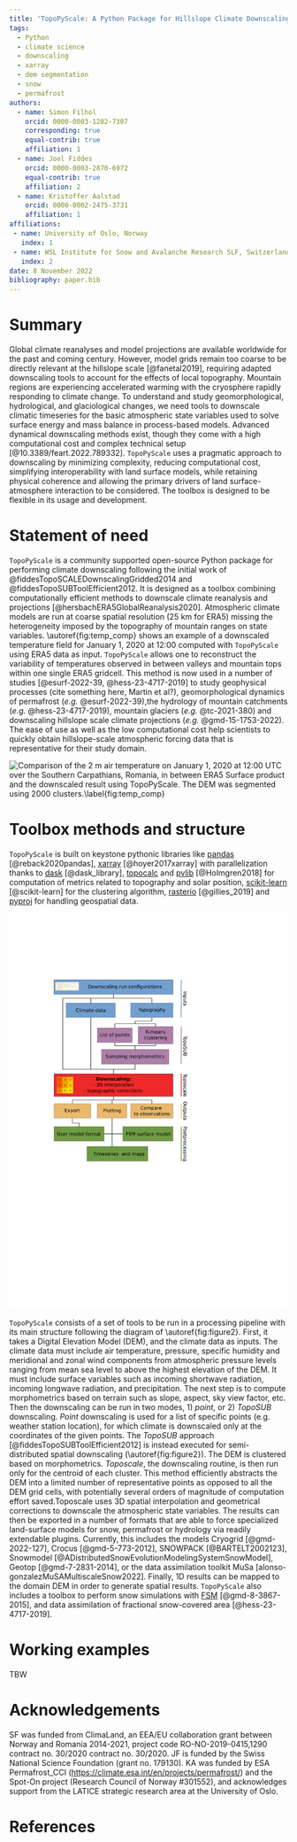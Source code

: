 ```yaml
---
title: 'TopoPyScale: A Python Package for Hillslope Climate Downscaling'
tags:
  - Python
  - climate science
  - downscaling
  - xarray
  - dem segmentation
  - snow
  - permafrost
authors:
  - name: Simon Filhol
    orcid: 0000-0003-1282-7307
    corresponding: true
    equal-contrib: true
    affiliation: 1
  - name: Joel Fiddes
    orcid: 0000-0003-2870-6972
    equal-contrib: true
    affiliation: 2
  - name: Kristoffer Aalstad
    orcid: 0000-0002-2475-3731
    affiliation: 1
affiliations:
 - name: University of Oslo, Norway
   index: 1
 - name: WSL Institute for Snow and Avalanche Research SLF, Switzerland
   index: 2
date: 8 November 2022
bibliography: paper.bib
---
```


# Summary

Global climate reanalyses and model projections are available  worldwide for the past and coming century. However, model grids remain too coarse to be directly relevant at the hillslope scale [@fanetal2019], requiring adapted downscaling tools to account for the effects of local topography. Mountain regions are experiencing accelerated warming with the cryosphere rapidly responding to climate change. To understand and study geomorphological, hydrological, and glaciological changes, we need tools to downscale climatic timeseries for the basic atmospheric state variables used to solve surface energy and mass balance in process-based models. Advanced dynamical downscaling methods exist, though they come with a high computational cost and complex technical setup [@10.3389/feart.2022.789332]. `TopoPyScale` uses a pragmatic approach to downscaling by minimizing complexity, reducing computational cost, simplifying interoperability with land surface models, while retaining physical coherence and allowing the primary drivers of land surface-atmosphere interaction to be considered. The toolbox is designed to be flexible in its usage and development. 

# Statement of need

`TopoPyScale` is a community supported open-source Python package for performing climate downscaling following the initial work of @fiddesTopoSCALEDownscalingGridded2014 and @fiddesTopoSUBToolEfficient2012. It is designed as a toolbox combining computationally efficient methods to downscale climate reanalysis and projections [@hersbachERA5GlobalReanalysis2020]. Atmospheric climate models are run at coarse spatial resolution (25 km for ERA5) missing the heterogeneity imposed by the topography of mountain ranges on state variables. \autoref{fig:temp_comp} shows an example of a downscaled temperature field for January 1, 2020 at 12:00 computed with `TopoPyScale` using ERA5 data as input. `TopoPyScale` allows one to reconstruct the variability of temperatures observed in between valleys and mountain tops within one single ERA5 gridcell. This method is now used in a number of studies [@esurf-2022-39, @hess-23-4717-2019] to study geophysical processes (cite something here, Martin et al?), geomorphological dynamics of permafrost (*e.g.* @esurf-2022-39),the hydrology of mountain catchments (*e.g.* @hess-23-4717-2019), mountain glaciers (*e.g.* @tc-2021-380) and downscaling hillslope scale climate projections (*e.g.* @gmd-15-1753-2022). The ease of use as well as the low computational cost help scientists to quickly obtain hillslope-scale atmospheric forcing data that is representative for their study domain.

![Comparison of the 2 m air temperature on January 1, 2020 at 12:00 UTC over the Southern Carpathians, Romania, in between ERA5 Surface product and the downscaled result using TopoPyScale. The DEM was segmented using 2000 clusters.\label{fig:temp_comp}](temperature_comparison.png)

# Toolbox methods and structure

`TopoPyScale` is built on keystone pythonic libraries like [pandas](https://pandas.pydata.org/) [@reback2020pandas], [xarray](https://docs.xarray.dev/en/stable/) [@hoyer2017xarray] with parallelization thanks to [dask](https://docs.dask.org/en/stable/) [@dask_library], [topocalc](https://github.com/USDA-ARS-NWRC/topocalc) and [pvlib](https://pvlib-python.readthedocs.io/en/stable/index.html) [@Holmgren2018] for computation of metrics related to topography and solar position, [scikit-learn](https://scikit-learn.org/stable/) [@scikit-learn] for the clustering algorithm, [rasterio](https://rasterio.readthedocs.io/en/latest/index.html) [@gillies_2019] and [pyproj](https://pyproj4.github.io/pyproj/stable/) for handling geospatial data.

![Workflow of TopoPyScale processing pipeline.\label{fig:figure2}](figure2.png)

`TopoPyScale` consists of a set of tools to be run in a processing pipeline with its main structure following the diagram of \autoref{fig:figure2}. First, it takes a Digital Elevation Model (DEM), and the climate data as inputs. The climate data must include air temperature, pressure, specific humidity and meridional and zonal wind components from atmospheric pressure levels ranging from mean sea level to above the highest elevation of the DEM. It must include surface variables such as incoming shortwave radiation, incoming longwave radiation, and precipitation. The next step is to compute morphometrics based on terrain such as slope, aspect, sky view factor, etc. Then the downscaling can be run in two modes, 1) *point*, or 2) *TopoSUB* downscaling. *Point* downscaling is used for a list of specific points (e.g. weather station location), for which climate is downscaled only at the coordinates of the given points. The *TopoSUB* approach [@fiddesTopoSUBToolEfficient2012] is instead executed for semi-distributed spatial downscaling (\autoref{fig:figure2}). The DEM is clustered based on morphometrics. *Toposcale*, the downscaling routine, is then run only for the centroid of each cluster. This method efficiently abstracts the DEM into a limited number of representative points as opposed to all the DEM grid cells, with potentially several orders of magnitude of computation effort saved.Toposcale uses 3D spatial interpolation and geometrical corrections to downscale the atmospheric state variables. The results can then be exported in a number of formats that are able to force specialized land-surface models for snow, permafrost or hydrology via readily extendable plugins. Currently, this includes the models Cryogrid [@gmd-2022-127], Crocus [@gmd-5-773-2012], SNOWPACK [@BARTELT2002123], Snowmodel [@ADistributedSnowEvolutionModelingSystemSnowModel], Geotop [@gmd-7-2831-2014], or the data assimilation toolkit MuSa [alonso-gonzalezMuSAMultiscaleSnow2022]. Finally, 1D results can be mapped to the domain DEM in order to generate spatial results.  `TopoPyScale` also includes a toolbox to perform snow simulations with [FSM](https://github.com/RichardEssery/FSM) [@gmd-8-3867-2015], and data assimilation of fractional snow-covered area [@hess-23-4717-2019].

# Working examples

TBW

# Acknowledgements

SF was funded from ClimaLand, an EEA/EU collaboration grant between Norway and Romania 2014-2021, project code RO-NO-2019-0415,1290 contract no. 30/2020 contract no. 30/2020. JF is funded by the Swiss National Science Foundation (grant no. 179130). KA was funded by ESA Permafrost_CCI (https://climate.esa.int/en/projects/permafrost/) and the Spot-On project (Research Council of Norway #301552), and acknowledges support from the LATICE strategic research area at the University of Oslo.


# References
